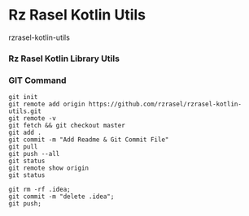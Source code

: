 # Rz Rasel Kotlin Utils
rzrasel-kotlin-utils

### Rz Rasel Kotlin Library Utils

### GIT Command
```git_command
git init
git remote add origin https://github.com/rzrasel/rzrasel-kotlin-utils.git
git remote -v
git fetch && git checkout master
git add .
git commit -m "Add Readme & Git Commit File"
git pull
git push --all
git status
git remote show origin
git status

git rm -rf .idea;
git commit -m "delete .idea";
git push;
```